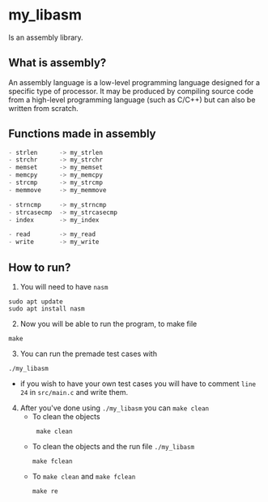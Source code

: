 # my_libasm

Is an assembly library.

## What is assembly?

An assembly language is a low-level programming language designed for a specific type of processor. It may be produced by compiling source code from a high-level programming language (such as C/C++) but can also be written from scratch.

## Functions made in assembly

```c
- strlen      -> my_strlen
- strchr      -> my_strchr
- memset      -> my_memset
- memcpy      -> my_memcpy
- strcmp      -> my_strcmp
- memmove     -> my_memmove

- strncmp     -> my_strncmp
- strcasecmp  -> my_strcasecmp
- index       -> my_index

- read        -> my_read
- write       -> my_write
```
## How to run?

1. You will need to have `nasm`
```
sudo apt update
sudo apt install nasm
```
2. Now you will be able to run the program, to make file
 ```
make
```
3. You can run the premade test cases with
```
./my_libasm
```
   * if you wish to have your own test cases you will have to comment `line 24` in `src/main.c` and write them.
4. After you've done using `./my_libasm` you can `make clean`
    * To clean the objects
         ``` 
          make clean
         ```
    * To clean the objects and the run file `./my_libasm`
         ```
         make fclean
         ```
    * To `make clean` and `make fclean`
         ```
         make re
         ```
    
